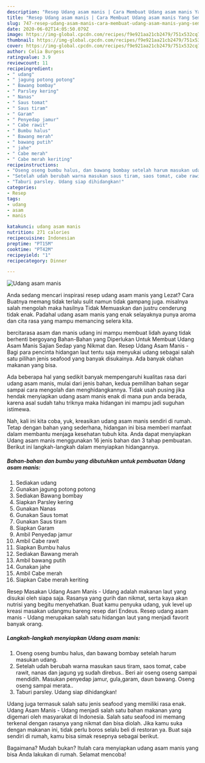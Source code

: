 ```yaml
---
description: "Resep Udang asam manis | Cara Membuat Udang asam manis Yang Sempurna"
title: "Resep Udang asam manis | Cara Membuat Udang asam manis Yang Sempurna"
slug: 747-resep-udang-asam-manis-cara-membuat-udang-asam-manis-yang-sempurna
date: 2020-06-02T14:05:50.079Z
image: https://img-global.cpcdn.com/recipes/f9e921aa21cb2479/751x532cq70/udang-asam-manis-foto-resep-utama.jpg
thumbnail: https://img-global.cpcdn.com/recipes/f9e921aa21cb2479/751x532cq70/udang-asam-manis-foto-resep-utama.jpg
cover: https://img-global.cpcdn.com/recipes/f9e921aa21cb2479/751x532cq70/udang-asam-manis-foto-resep-utama.jpg
author: Celia Burgess
ratingvalue: 3.9
reviewcount: 11
recipeingredient:
- " udang"
- " jagung potong potong"
- " Bawang bombay"
- " Parsley kering"
- " Nanas"
- " Saus tomat"
- " Saus tiram"
- " Garam"
- " Penyedap jamur"
- " Cabe rawit"
- " Bumbu halus"
- " Bawang merah"
- " bawang putih"
- " jahe"
- " Cabe merah"
- " Cabe merah keriting"
recipeinstructions:
- "Oseng oseng bumbu halus, dan bawang bombay setelah harum masukan udang."
- "Setelah udah berubah warna masukan saus tiram, saos tomat, cabe rawit, nanas dan jagung yg sudah direbus.. Beri air oseng oseng sampai mendidih. Masukan penyedap jamur, gula,garam, daun bawang. Oseng oseng sampai merata.."
- "Taburi parsley. Udang siap dihidangkan!"
categories:
- Resep
tags:
- udang
- asam
- manis

katakunci: udang asam manis 
nutrition: 271 calories
recipecuisine: Indonesian
preptime: "PT15M"
cooktime: "PT42M"
recipeyield: "1"
recipecategory: Dinner

---
```



![Udang asam manis](https://img-global.cpcdn.com/recipes/f9e921aa21cb2479/751x532cq70/udang-asam-manis-foto-resep-utama.jpg)

Anda sedang mencari inspirasi resep udang asam manis yang Lezat? Cara Buatnya memang tidak terlalu sulit namun tidak gampang juga. misalnya salah mengolah maka hasilnya Tidak Memuaskan dan justru cenderung tidak enak. Padahal udang asam manis yang enak selayaknya punya aroma dan cita rasa yang mampu memancing selera kita.

bercitarasa asam dan manis udang ini mampu membuat lidah ayang tidak berhenti bergoyang Bahan-Bahan yang Diperlukan Untuk Membuat Udang Asam Manis Sajian Sedap yang Nikmat dan. Resep Udang Asam Manis - Bagi para pencinta hidangan laut tentu saja menyukai udang sebagai salah satu pilihan jenis seafood yang banyak disukainya. Ada banyak olahan makanan yang bisa.

Ada beberapa hal yang sedikit banyak mempengaruhi kualitas rasa dari udang asam manis, mulai dari jenis bahan, kedua pemilihan bahan segar sampai cara mengolah dan menghidangkannya. Tidak usah pusing jika hendak menyiapkan udang asam manis enak di mana pun anda berada, karena asal sudah tahu triknya maka hidangan ini mampu jadi suguhan istimewa.


Nah, kali ini kita coba, yuk, kreasikan udang asam manis sendiri di rumah. Tetap dengan bahan yang sederhana, hidangan ini bisa memberi manfaat dalam membantu menjaga kesehatan tubuh kita. Anda dapat menyiapkan Udang asam manis menggunakan 16 jenis bahan dan 3 tahap pembuatan. Berikut ini langkah-langkah dalam menyiapkan hidangannya.

<!--inarticleads1-->

##### Bahan-bahan dan bumbu yang dibutuhkan untuk pembuatan Udang asam manis:

1. Sediakan  udang
1. Gunakan  jagung potong potong
1. Sediakan  Bawang bombay
1. Siapkan  Parsley kering
1. Gunakan  Nanas
1. Gunakan  Saus tomat
1. Gunakan  Saus tiram
1. Siapkan  Garam
1. Ambil  Penyedap jamur
1. Ambil  Cabe rawit
1. Siapkan  Bumbu halus
1. Sediakan  Bawang merah
1. Ambil  bawang putih
1. Gunakan  jahe
1. Ambil  Cabe merah
1. Siapkan  Cabe merah keriting


Resep Masakan Udang Asam Manis - Udang adalah makanan laut yang disukai oleh siapa saja. Rasanya yang gurih dan nikmat, serta kaya akan nutrisi yang begitu menyehatkan. Buat kamu penyuka udang, yuk level up kreasi masakan udangmu bareng resep dari Endeus. Resep udang asam manis - Udang merupakan salah satu hidangan laut yang menjadi favorit banyak orang. 

<!--inarticleads2-->

##### Langkah-langkah menyiapkan Udang asam manis:

1. Oseng oseng bumbu halus, dan bawang bombay setelah harum masukan udang.
1. Setelah udah berubah warna masukan saus tiram, saos tomat, cabe rawit, nanas dan jagung yg sudah direbus.. Beri air oseng oseng sampai mendidih. Masukan penyedap jamur, gula,garam, daun bawang. Oseng oseng sampai merata..
1. Taburi parsley. Udang siap dihidangkan!


Udang juga termasuk salah satu jenis seafood yang memiliki rasa enak. Udang Asam Manis - Udang menjadi salah satu bahan makanan yang digemari oleh masyarakat di Indonesia. Salah satu seafood ini memang terkenal dengan rasanya yang nikmat dan bisa diolah. Jika kamu suka dengan makanan ini, tidak perlu boros selalu beli di restoran ya. Buat saja sendiri di rumah, kamu bisa simak resepnya sebagai berikut. 

Bagaimana? Mudah bukan? Itulah cara menyiapkan udang asam manis yang bisa Anda lakukan di rumah. Selamat mencoba!
